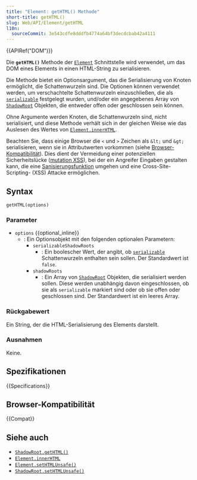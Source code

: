 ```yaml
---
title: "Element: getHTML() Methode"
short-title: getHTML()
slug: Web/API/Element/getHTML
l10n:
  sourceCommit: 3e543cdfe8dddfb4774a64bf3decdcbab42a4111
---
```


{{APIRef("DOM")}}

Die **`getHTML()`** Methode der [`Element`](/de/docs/Web/API/Element) Schnittstelle wird verwendet, um das DOM eines Elements in einen HTML-String zu serialisieren.

Die Methode bietet ein Optionsargument, das die Serialisierung von Knoten ermöglicht, die Schattenwurzeln sind.
Die Optionen können verwendet werden, um verschachtelte Schattenwurzeln einzuschließen, die als [`serializable`](/de/docs/Web/API/ShadowRoot/serializable) festgelegt wurden, und/oder ein angegebenes Array von [`ShadowRoot`](/de/docs/Web/API/ShadowRoot) Objekten, die entweder offen oder geschlossen sein können.

Ohne Argumente werden Knoten, die Schattenwurzeln sind, nicht serialisiert, und diese Methode verhält sich in der gleichen Weise wie das Auslesen des Wertes von [`Element.innerHTML`](/de/docs/Web/API/Element/innerHTML).

Beachten Sie, dass einige Browser die `<` und `>` Zeichen als `&lt;` und `&gt;` serialisieren, wenn sie in Attributwerten vorkommen (siehe [Browser-Kompatibilität](#browser-kompatibilität)).
Dies dient der Vermeidung einer potenziellen Sicherheitslücke ([mutation XSS](https://research.securitum.com/dompurify-bypass-using-mxss/)), bei der ein Angreifer Eingaben gestalten kann, die eine [Sanisierungsfunktion](/de/docs/Web/Security/Attacks/XSS#sanitization) umgehen und eine Cross-Site-Scripting- (XSS) Attacke ermöglichen.

## Syntax

```js-nolint
getHTML(options)
```

### Parameter

- `options` {{optional_inline}}
  - : Ein Optionsobjekt mit den folgenden optionalen Parametern:
    - `serializableShadowRoots`
      - : Ein boolescher Wert, der angibt, ob [`serializable`](/de/docs/Web/API/ShadowRoot/serializable) Schattenwurzeln enthalten sein sollen.
        Der Standardwert ist `false`.
    - `shadowRoots`
      - : Ein Array von [`ShadowRoot`](/de/docs/Web/API/ShadowRoot) Objekten, die serialisiert werden sollen.
        Diese werden unabhängig davon eingeschlossen, ob sie als `serializable` markiert sind oder ob sie offen oder geschlossen sind.
        Der Standardwert ist ein leeres Array.

### Rückgabewert

Ein String, der die HTML-Serialisierung des Elements darstellt.

### Ausnahmen

Keine.

## Spezifikationen

{{Specifications}}

## Browser-Kompatibilität

{{Compat}}

## Siehe auch

- [`ShadowRoot.getHTML()`](/de/docs/Web/API/ShadowRoot/getHTML)
- [`Element.innerHTML`](/de/docs/Web/API/Element/innerHTML)
- [`Element.setHTMLUnsafe()`](/de/docs/Web/API/Element/setHTMLUnsafe)
- [`ShadowRoot.setHTMLUnsafe()`](/de/docs/Web/API/ShadowRoot/setHTMLUnsafe)
